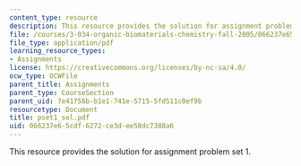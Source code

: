 ```yaml
---
content_type: resource
description: This resource provides the solution for assignment problem set 1.
file: /courses/3-034-organic-biomaterials-chemistry-fall-2005/066237e65cdf6272ce3dee58dc7388a6_pset1_sol.pdf
file_type: application/pdf
learning_resource_types:
- Assignments
license: https://creativecommons.org/licenses/by-nc-sa/4.0/
ocw_type: OCWFile
parent_title: Assignments
parent_type: CourseSection
parent_uid: 7e41756b-b1e1-741e-5715-5fd511c0ef9b
resourcetype: Document
title: pset1_sol.pdf
uid: 066237e6-5cdf-6272-ce3d-ee58dc7388a6
---
```

This resource provides the solution for assignment problem set 1.